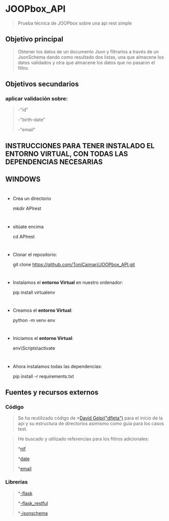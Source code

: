 # JOOPbox_API

> Prueba técnica de JOOPbox sobre una api rest simple

## Objetivo principal

> Obtener los datos de un documento Json y filtrarlos a través de un JsonSchema dando como resultado
> dos listas, una que almacene los datos validados y otra que almacene los datos que no pasaron el filtro.

## Objetivos secundarios

### aplicar validación sobre:

> -"id"
>
> -"birth-date"
>
> -"email"

## **INSTRUCCIONES PARA TENER INSTALADO EL ENTORNO VIRTUAL, CON TODAS LAS DEPENDENCIAS NECESARIAS**

## WINDOWS

#

- Crea un directorio

  mkdir APIrest

##

#

- sitúate encima

  cd APIrest

##

#

- Clonar el repositorio:

  git clone https://github.com/ToniCaimari/JOOPbox_API.git

##

#

- Instalamos el **entorno Virtual** en nuestro ordenador:

  pip install virtualenv

##

#

- Creamos el **entorno Virtual**:

  python -m venv env

##

#

- Iniciamos el **entorno Virtual**:

  env\Scripts\activate

##

#

- Ahora instalamos todas las dependencias:

  pip install -r requirements.txt

##

## Fuentes y recursos externos

### Código

> Se ha reutilizado código de \*[David Gelpi("dfleta")](https://github.com/dfleta/flask-rest-ci-boilerplate) para el inicio de la api y su estructura de directorios
> asimismo como guia para los casos test.

> He buscado y utilizado referencias para los filtros adicionales:
>
> \*[nif](https://discusionesconmipadre.wordpress.com/2010/10/19/comprobar-nif-con-python/)
>
> \*[date](https://www.kite.com/python/answers/how-to-validate-a-date-string-format-in-python#)
>
> \*[email](https://www.geeksforgeeks.org/check-if-email-address-valid-or-not-in-python/)

### Librerias

> \*[-flask](https://flask.palletsprojects.com/en/1.1.x/installation/)
>
> \*[-flask_restful](https://flask-restful.readthedocs.io/en/latest/installation.html)
>
> \*[-jsonschema](https://pypi.org/project/jsonschema/)
